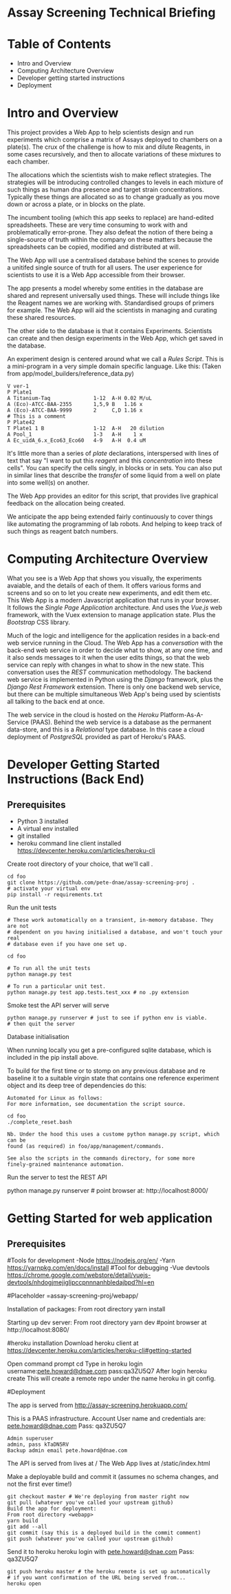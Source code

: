 # Assay Screening Technical Briefing

# Table of Contents

* Intro and Overview
* Computing Architecture Overview
* Developer getting started instructions
* Deployment

# Intro and Overview

This project provides a Web App to help scientists design and run experiments
which comprise a matrix of Assays deployed to chambers on a plate(s). The crux
of the challenge is how to mix and dilute Reagents, in some cases recursively,
and then to allocate variations of these mixtures to each chamber.

The allocations which the scientists wish to make reflect strategies. The
strategies will be introducing controlled changes to levels in each mixture of
such things as human dna presence and target strain concentrations. Typically
these things are allocated so as to change gradually as you move down or across
a plate, or in blocks on the plate.

The incumbent tooling (which this app seeks to replace) are hand-edited
spreadsheets. These are very time consuming to work with and problematically
error-prone. They also defeat the notion of there being a single-source of
truth within the company on these matters because the spreadsheets can be
copied, modified and distributed at will.

The Web App will use a centralised database behind the scenes to provide
a unitifed single source of truth for all users. The user experience for
scientists to use it is a Web App accessible from their browser.

The app presents a model whereby some entities in the database are shared and
represent universally used things. These will include things like the Reagent
names we are working with. Standardised groups of primers for example. The Web
App will aid the scientists in managing and curating these shared resources.

The other side to the database is that it contains Experiments. Scientists can
create and then design experiments in the Web App, which get saved in the
database.

An experiment design is centered around what we call a *Rules
Script*. This is a mini-program in a very simple domain specific language.
Like this: (Taken from app/model_builders/reference_data.py)

    V ver-1
    P Plate1
    A Titanium-Taq              1-12  A-H 0.02 M/uL
    A (Eco)-ATCC-BAA-2355       1,5,9 B   1.16 x
    A (Eco)-ATCC-BAA-9999       2     C,D 1.16 x
    # This is a comment
    P Plate42
    T Plate1 1 B                1-12  A-H   20 dilution
    A Pool_1                    1-3   A-H    1 x
    A Ec_uidA_6.x_Eco63_Eco60   4-9   A-H  0.4 uM

It's little more than a series of *plate* declarations, interspersed with lines
of text that say "I want to put this *reagent* and this *concentration* into
these cells". You can specify the cells singly, in blocks or in sets. You can
also put in similar lines that describe the *transfer* of some liquid from a
well on plate into some well(s) on another.

The Web App provides an editor for this script, that provides live graphical
feedback on the allocation being created.

We anticipate the app being extended fairly continuously to cover things like
automating the programming of lab robots. And helping to keep track of such
things as reagent batch numbers.

# Computing Architecture Overview

What you see is a Web App that shows you visually, the experiments avaiable,
and the details of each of them.  It offers various forms and screens and so on
to let you create new experiments, and edit them etc. This Web App is a modern
Javascript application that runs in your browser. It follows the _Single Page
Application_ architecture. And uses the _Vue.js_ web framework, with the Vuex
extension to manage application state. Plus the _Bootstrap_ CSS library.

Much of the logic and intelligence for the application resides in a back-end
web service running in the Cloud. The Web App has a *conversation* with the
back-end web service in order to decide what to show, at any one time, and it
also sends messages to it when the user edits things, so that the web service
can reply with changes in what to show in the new state. This conversation uses
the _REST_ communication methodology. The backend web service is implemented in
Python using the _Django_ framework, plus the _Django Rest Framework_
extension. There is only one backend web service, but there can be multiple
simultaneous Web App's being used by scientists all talking to the back end at
once.

The web service in the cloud is hosted on the _Heroku_ Platform-As-A-Service
(PAAS). Behind the web service is a database as the permanent data-store, and
this is a _Relational_ type database. In this case a cloud deployment of
_PostgreSQL_ provided as part of Heroku's PAAS.

# Developer Getting Started Instructions (Back End)

## Prerequisites

* Python 3 installed
* A virtual env installed
* git installed
* heroku command line client installed
  https://devcenter.heroku.com/articles/heroku-cli

Create root directory of your choice, that we'll call <foo>.

    cd foo
    git clone https://github.com/pete-dnae/assay-screening-proj .
    # activate your virtual env
    pip install -r requirements.txt

Run the unit tests

    # These work automatically on a transient, in-memory database. They are not
    # dependent on you having initialised a database, and won't touch your real
    # database even if you have one set up.

    cd foo

    # To run all the unit tests
    python manage.py test

    # To run a particular unit test.
    python manage.py test app.tests.test_xxx # no .py extension


Smoke test the API server will serve

    python manage.py runserver # just to see if python env is viable.
    # then quit the server

Database initialisation

When running locally you get a pre-configured sqlite database, which is 
included in the pip install above.

To build for the first time or to stomp on any previous database and re
baseline it to a suitable virgin state that contains one reference experiment
object and its deep tree of dependencies do this:

    Automated for Linux as follows:
    For more information, see documentation the script source.

    cd foo
    ./complete_reset.bash

    Nb. Under the hood this uses a custome python manage.py script, which can be
    found (as required) in foo/app/management/commands.

    See also the scripts in the commands directory, for some more
    finely-grained maintenance automation.

Run the server to test the REST API

python manage.py runserver # point browser at: http://localhost:8000/

# Getting Started for web application

## Prerequisites

#Tools for development
-Node https://nodejs.org/en/
-Yarn https://yarnpkg.com/en/docs/install
#Tool for debugging
-Vue devtools https://chrome.google.com/webstore/detail/vuejs-devtools/nhdogjmejiglipccpnnnanhbledajbpd?hl=en

#Placeholder
<webapp>=assay-screening-proj/webapp/

Installation of packages:
From root directory <webapp>
yarn install

Starting up dev server:
From root directory <webapp>
yarn dev
#point browser at http://localhost:8080/

#heroku installation
Download heroku client at https://devcenter.heroku.com/articles/heroku-cli#getting-started

Open command prompt 
    cd <foo>
Type in
    heroku login 
    username:pete.howard@dnae.com
    pass:qa3ZU5Q7
After login
    heroku create
This will create a remote repo under the name heroku in git config.

#Deployment

The app is served from http://assay-screening.herokuapp.com/

This is a PAAS infrastructure.
Account User name and credentials are:
    pete.howard@dnae.com
    Pass: qa3ZU5Q7

    Admin superuser
    admin, pass kTaDN5RV
    Backup admin email pete.howard@dnae.com

The API is served from lives at /
The Web App lives at /static/index.html

Make a deployable build and commit it
    (assumes no schema changes, and not the first ever time!)

    git checkout master # We're deploying from master right now
    git pull (whatever you've called your upstream github)
    Build the app for deployment:
    From root directory <webapp>
    yarn build
    git add --all
    git commit (say this is a deployed build in the commit comment)
    git push (whatever you've called your upstream github)

Send it to heroku
    heroku login with
        pete.howard@dnae.com
        Pass: qa3ZU5Q7

    git push heroku master # the heroku remote is set up automatically
    # if you want confirmation of the URL being served from...
    heroku open
